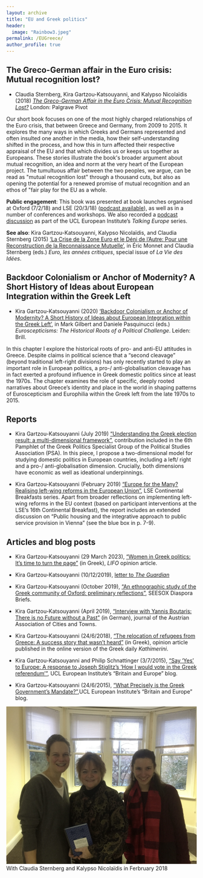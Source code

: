 ```yaml
---
layout: archive
title: "EU and Greek politics"
header: 
  image: "Rainbow3.jpeg"
permalink: /EUGreece/
author_profile: true
---
```


## The Greco-German affair in the Euro crisis: Mutual recognition lost?

* Claudia Sternberg, Kira Gartzou-Katsouyanni, and Kalypso Nicolaïdis (2018) [*The Greco-German Affair in the Euro Crisis: Mutual Recognition Lost?*](https://link.springer.com/book/10.1057/978-1-137-54751-4) London: Palgrave Pivot

Our short book focuses on one of the most highly charged relationships of the Euro crisis, that between Greece and Germany, from 2009 to 2015. It explores the many ways in which Greeks and Germans represented and often insulted one another in the media, how their self-understanding shifted in the process, and how this in turn affected their respective appraisal of the EU and that which divides us or keeps us together as Europeans. These stories illustrate the book's broader argument about mutual recognition, an idea and norm at the very heart of the European project. The tumultuous affair between the two peoples, we argue, can be read as "mutual recognition lost" through a thousand cuts, but also as opening the potential for a renewed promise of mutual recognition and an ethos of "fair play for the EU as a whole.

**Public engagement**: This book was presented at book launches organised at Oxford (7/2/18) and LSE (20/3/18) ([podcast available](https://richmedia.lse.ac.uk/hellenicobservatory/20180321_TheGrecoGermanAffairInTheEuroCrisis.mp3)), as well as in a number of conferences and workshops. We also recorded a [podcast discussion](https://www.ucl.ac.uk/european-institute/projects/talking-europe) as part of the UCL European Institute’s *Talking Europe* series.

**See also**: Kira Gartzou-Katsouyanni, Kalypso Nicolaïdis, and Claudia Sternberg (2015) [‘La Crise de la Zone Euro et le Déni de l’Autre: Pour une Reconstruction de la Reconnaissance Mutuelle’](https://laviedesidees.fr/Euro-les-annees-critiques.html), in Éric Monnet and Claudia Sternberg (eds.) *Euro, les années critiques*, special issue of *La Vie des Idées*.

## Backdoor Colonialism or Anchor of Modernity? A Short History of Ideas about European Integration within the Greek Left

* Kira Gartzou-Katsouyanni (2020) [‘Backdoor Colonialism or Anchor of Modernity? A Short History of Ideas about European Integration within the Greek Left’](https://brill.com/view/book/edcoll/9789004421257/BP000009.xml), in Mark Gilbert and Daniele Pasquinucci (eds.) *Euroscepticisms: The Historical Roots of a Political Challenge*. Leiden: Brill.

In this chapter I explore the historical roots of pro- and anti-EU attitudes in Greece. Despite claims in political science that a “second cleavage” (beyond traditional left-right divisions) has only recently started to play an important role in European politics,  a pro-/ anti-globalisation cleavage has in fact exerted a profound influence in Greek domestic politics since at least the 1970s. The chapter examines the role of specific, deeply rooted narratives about Greece’s identity and place in the world in shaping patterns of Euroscepticism and Europhilia within the Greek left from the late 1970s to 2015. 

## Reports

*	Kira Gartzou-Katsouyanni (July 2019) [“Understanding the Greek election result: a multi-dimensional framework”](https://gpsg.org.uk/wp-content/uploads/2019/07/Final_Pamphlet_July-2019.pdf), contribution included in the 6th Pamphlet of the Greek Politics Specialist Group of the Political Studies Association (PSA). In this piece, I propose a two-dimensional model for studying domestic politics in European countries, including a left/ right and a pro-/ anti-globalisation dimension. Crucially, both dimensions have economic as well as ideational underpinnings.   

* Kira Gartzou-Katsouyanni (February 2019) [“Europe for the Many? Realising left-wing reforms in the European Union”](https://blogsmedia.lse.ac.uk/blogs.dir/107/files/2019/05/LSE-Continental-Breakfast-Europe-for-the-Many.pdf), LSE Continental Breakfasts series. Apart from broader reflections on implementing left-wing reforms in the EU context (based on participant interventions at the LSE’s 16th Continental Breakfast), the report includes an extended discussion on “Public housing and the integrative approach to public service provision in Vienna” (see the blue box in p. 7-9).

## Articles and blog posts

* Kira Gartzou-Katsouyanni (29 March 2023), [“Women in Greek politics: It’s time to turn the page”](https://www.lifo.gr/guest-editors/gynaikes-stin-politiki-zoi-eftase-i-stigmi-gia-allagi-selidas) (in Greek), *LIFO* opinion article.

* Kira Gartzou-Katsouyanni (10/12/2019), [letter to *The Guardian*](https://www.theguardian.com/politics/2019/dec/10/eu-pride-and-the-view-from-1970s-brussels?fbclid=IwAR0KB7vlzeQtejN4Nm1sLjW9T9T2j-J79KJvbn_H4Uhxqbn4x510pxBG47Q)

* Kira Gartzou-Katsouyanni (October 2019), [“An ethnographic study of the Greek community of Oxford: preliminary reflections”](http://seesoxdiaspora.org/publications/briefs/an-ethnographic-study-of-the-greek-community-of-oxford-preliminary-reflections), SEESOX Diaspora Briefs. 

* Kira Gartzou-Katsouyanni (April 2019), [“Interview with Yannis Boutaris: There is no Future without a Past”](https://www.staedtebund.gv.at/fileadmin/USERDATA/oegz/dokumente/OeGZ_4_2019.pdf) (in German), journal of the Austrian Association of Cities and Towns. 

* Kira Gartzou-Katsouyanni (24/6/2018), [“The relocation of refugees from Greece: A success story that wasn’t heard”](http://www.kathimerini.gr/971442/article/epikairothta/kosmos/metegkatastash-prosfygwn-mia-epityxia-poy-den-akoysthke) (in Greek), opinion article published in the online version of the Greek daily *Kathimerini*. 

* Kira Gartzou-Katsouyanni and Philip Schnattinger (3/7/2015), [“Say ‘Yes’ to Europe: A response to Joseph Stiglitz’s ‘How I would vote in the Greek referendum’”](http://britain-europe.com/2015/07/03/say-yes-to-europe-a-response-to-joseph-stiglitz/), UCL European Institute’s “Britain and Europe” blog.

* Kira Gartzou-Katsouyanni (24/6/2015), [“What Precisely is the Greek Government’s Mandate?”](http://britain-europe.com/2015/06/24/what-precisely-is-the-greek-governments-mandate/),UCL European Institute’s “Britain and Europe” blog. 

![](/images/Launch.jpg) 
With Claudia Sternberg and Kalypso Nicolaïdis in Ferbruary 2018